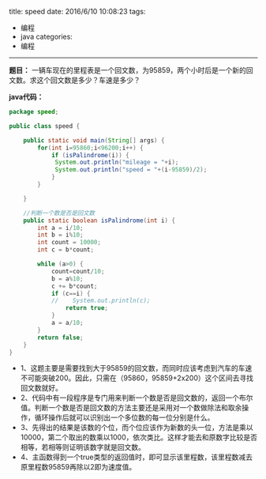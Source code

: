 title: speed
date: 2016/6/10 10:08:23
tags:
- 编程
- java
categories:
- 编程
---


**题目：** 一辆车现在的里程表是一个回文数，为95859，两个小时后是一个新的回文数。求这个回文数是多少？车速是多少？

<!-- more -->

**java代码：**
```java
package speed;

public class speed {

    public static void main(String[] args) {
        for(int i=95860;i<96200;i++) {           
            if (isPalindrome(i)) {
             System.out.println("mileage = "+i);
             System.out.println("speed = "+(i-95859)/2);
            }
        }

    }

    //判断一个数是否是回文数
    public static boolean isPalindrome(int i) {
        int a = i/10;
        int b = i%10;
        int count = 10000;
        int c = b*count;

        while (a>0) {
            count=count/10;
            b = a%10;
            c += b*count;          
            if (c==i) {
            //    System.out.println(c);
                return true;
            }
            a = a/10;
        }      
        return false;
    }
}

```
- 1、这题主要是需要找到大于95859的回文数，而同时应该考虑到汽车的车速不可能突破200。因此，只需在（95860，95859+2x200）这个区间去寻找回文数就好。
- 2、代码中有一段程序是专门用来判断一个数是否是回文数的，返回一个布尔值。判断一个数是否是回文数的方法主要还是采用对一个数做除法和取余操作，循环操作后就可以识别出一个多位数的每一位分别是什么。
- 3、先得出的结果是该数的个位，而个位应该作为新数的头一位，方法是乘以10000，第二个取出的数乘以1000，依次类比。这样才能去和原数字比较是否相等，若相等则证明该数字就是回文数。
- 4、主函数得到一个true类型的返回值时，即可显示该里程数，该里程数减去原里程数95859再除以2即为速度值。
